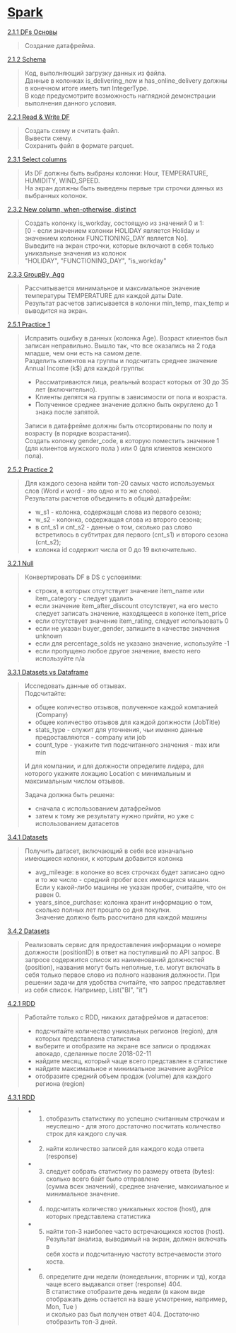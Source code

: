# [Spark](https://stepik.org/course/115252/syllabus)

[2.1.1 DFs Основы](src/main/scala/DF.scala)
>Создание датафрейма.

[2.1.2 Schema](src/main/scala/Schema.scala)
>Код, выполняющий загрузку данных из файла.\
>Данные в колонках is_delivering_now и has_online_delivery должны в конечном итоге иметь тип IntegerType.\
>В коде предусмотрите возможность наглядной демонстрации выполнения данного условия.

[2.2.1 Read & Write DF](src/main/scala/ReadWrite.scala)
>Создать схему и считать файл.\
>Вывести схему.\
>Сохранить файл в формате parquet.

[2.3.1 Select columns](src/main/scala/Columns.scala)
>Из DF должны быть выбраны  колонки: Hour, TEMPERATURE, HUMIDITY, WIND_SPEED.\
>На экран должны быть выведены первые три строчки данных из выбранных колонок.

[2.3.2 New column, when-otherwise, distinct](src/main/scala/Uniq.scala)
>Создать колонку is_workday, состоящую из значений 0 и 1:\
>[0 - если значением колонки HOLIDAY является Holiday и значением колонки FUNCTIONING_DAY является No].\
>Выведите на экран строчки, которые включают в себя только уникальные значения из колонок  
>"HOLIDAY", "FUNCTIONING_DAY", "is_workday"

[2.3.3 GroupBy, Agg](src/main/scala/MinMax.scala)
>Рассчитывается минимальное и максимальное значение температуры TEMPERATURE для каждой даты Date.\
>Результат расчетов записывается в колонки min_temp, max_temp и выводится на экран.

[2.5.1 Practice 1](src/main/scala/MallCustomers.scala)
>Исправить ошибку в данных (колонка Age). Возраст клиентов был записан неправильно. Вышло так, что все оказались на 2 года младше, чем они есть на самом деле.\
>Разделить клиентов на группы и подсчитать среднее значение Annual Income (k$) для каждой группы:
> * Рассматриваются лица, реальный возраст которых от 30 до 35 лет (включительно).
> * Клиенты делятся на группы в зависимости от пола и возраста.
> * Полученное среднее значение должно быть округлено до 1 знака после запятой.
>
> Записи в датафрейме должны быть отсортированы по полу и возрасту (в порядке возрастания).\
>Создать колонку gender_code, в которую поместить значение 1 (для клиентов мужского пола ) или 0 (для клиентов женского пола).

[2.5.2 Practice 2](src/main/scala/Subtitles.scala)
> Для каждого сезона найти топ-20 самых часто используемых слов (Word и word - это одно и то же слово).\
> Результаты расчетов объединить в общий датафрейм: 
> * w_s1 - колонка, содержащая слова из первого сезона;
> * w_s2 - колонка, содержащая слова из второго сезона;
> * в cnt_s1 и cnt_s2  - данные о том, сколько раз слово встретилось в субтитрах для первого (cnt_s1) и второго сезона (cnt_s2);
> * колонка id  содержит числа от 0 до 19 включительно.

[3.2.1 Null](src/main/scala/AthleticShoes.scala)
> Конвертировать DF в DS с условиями:
> * строки,  в которых отсутствует значение item_name или item_category  - следует удалить
> * если значение item_after_discount отсутствует, на его место следует записать значение, находящееся в колонке item_price
> * если отсутствует значение item_rating, следует использовать 0
> * если не указан buyer_gender, запишите в качестве значения unknown
> * если для percentage_solds не указано значение, используйте -1
> * если пропущено любое другое значение, вместо него используйте n/a

[3.3.1 Datasets vs Dataframe](src/main/scala/AiJobsIndustry.scala)
> Исследовать данные об отзывах. \
> Подсчитайте:
> * общее количество отзывов, полученное каждой компанией (Company)
> * общее количество отзывов для каждой должности (JobTitle) 
> * stats_type - служит для уточнения, чьи именно данные предоставляются - company или job
> * count_type - укажите тип подсчитанного значения - max или min 
>
> И для компании,  и для должности определите лидера, для которого укажите локацию Location с минимальным и максимальным числом отзывов. 
>
> Задача должна быть решена:
> * сначала с использованием датафреймов
> * затем к тому же результату нужно прийти,  но уже с использованием датасетов

[3.4.1 Datasets](src/main/scala/Cars.scala)
> Получить датасет, включающий в себя все изначально имеющиеся колонки, к которым добавится колонка 
> * avg_mileage: в колонке во всех строчках будет записано одно и то же число - средний пробег всех имеющихся машин. \
Если у какой-либо машины не указан пробег, считайте, что он равен 0.
> * years_since_purchase: колонка хранит информацию о том, сколько полных лет прошло со дня покупки. \
Значение должно быть рассчитано для каждой машины

[3.4.2 Datasets](src/main/scala/HrDataset.scala)
> Реализовать сервис для предоставления информации о номере должности (positionID) в ответ на поступивший по API запрос. 
> В запросе содержится список из наименований должностей (position), названия могут быть неполные, 
> т.е. могут включать в себя только первое слово из полного названия должности.
> При решении задачи для удобства  считайте, что запрос представляет из себя список. Например, List("BI", "it")

[4.2.1 RDD](src/main/scala/Avocado.scala)
> Работайте только с RDD, никаких датафреймов и датасетов:
> * подсчитайте количество уникальных регионов (region), для которых представлена статистика
> * выберите и отобразите на экране все записи о продажах авокадо, сделанные после 2018-02-11
> * найдите месяц, который чаще всего представлен в статистике
> * найдите максимальное и минимальное значение avgPrice
> * отобразите средний объем продаж (volume) для каждого региона (region)

[4.3.1 RDD](src/main/scala/Logs.scala)
> * 1. отобразить статистику по успешно считанным строчкам и неуспешно - 
> для этого достаточно посчитать количество строк для каждого случая.
> * 2. найти количество записей для каждого кода ответа (response)
> * 3. следует собрать статистику по размеру ответа (bytes): сколько всего байт было отправлено \
> (сумма всех значений), среднее значение, максимальное и минимальное значение.
> * 4. подсчитать количество уникальных хостов (host), для которых представлена статистика
> * 5. найти топ-3 наиболее часто встречающихся хостов (host). Результат анализа, выводимый на экран, должен включать в \
> себя хоста и подсчитанную частоту встречаемости этого хоста.
> * 6. определите дни недели (понедельник, вторник и тд), когда чаще всего выдавался ответ (response) 404.  \
> В статистике отобразите день недели (в каком виде отображать день остается на ваше усмотрение, например, Mon, Tue ) \
> и сколько раз был получен ответ 404. Достаточно отобразить топ-3 дней.